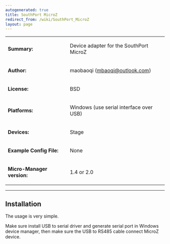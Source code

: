 ```yaml
---
autogenerated: true
title: SouthPort MicroZ
redirect_from: /wiki/SouthPort_MicroZ
layout: page
---
```


<table>
<tr>
<td markdown="1">

**Summary:**

</td>
<td markdown="1">

Device adapter for the SouthPort MicroZ

</td>
</tr>
<tr>
<td markdown="1">

**Author:**

</td>
<td markdown="1">

maobaoqi (mbaoqi@outlook.com)

</td>
</tr>
<tr>
<td markdown="1">

**License:**

</td>
<td markdown="1">

BSD

</td>
</tr>
<tr>
<td markdown="1">

**Platforms:**

</td>
<td markdown="1">

Windows (use serial interface over USB)

</td>
</tr>
<tr>
<td markdown="1">

**Devices:**

</td>
<td markdown="1">

Stage

</td>
</tr>
<tr>
<td markdown="1">

**Example Config File:**

</td>
<td markdown="1">

None

</td>
</tr>
<tr>
<td markdown="1">

**Micro-Manager version:**

</td>
<td markdown="1">

1.4 or 2.0

</td>
</tr>
</table>


------------------------------------------------------------------------

## Installation

The usage is very simple.

Make sure install USB to serial driver and generate serial port in
Windows device manager, then make sure the USB to RS485 cable connect
MicroZ device.
